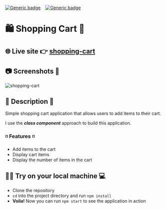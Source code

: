[![Generic badge](https://img.shields.io/badge/React-v18.2.0-blue.svg)](https://reactjs.org/)&nbsp;&nbsp;&nbsp;&nbsp;[![Generic badge](https://img.shields.io/badge/Website-UP-green.svg)](https://jarf-shopping-cart.netlify.app/)

# 🛍️ Shopping Cart 🛒

## 🌐 Live site 👉 [shopping-cart](https://jarf-shopping-cart.netlify.app/)

## 📷 Screenshots 📸

![shopping-cart](https://user-images.githubusercontent.com/13999498/221061093-fdecf604-75b3-49a3-a042-11d0534517d4.gif)

## ️🧾 Description 🧾

Simple shopping cart application that allows users to add items to their cart.

I use the **_class component_** approach to build this application.

### ◽ Features ◽

- Add items to the cart
- Display cart items
- Display the number of items in the cart

## 🧑‍💻 Try on your local machine 💻

- Clone the repository
- `cd` into the project directory and run `npm install`
- **Voila!** Now you can run `npm start` to see the application in action
